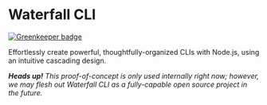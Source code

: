 # Waterfall CLI

[![Greenkeeper badge](https://badges.greenkeeper.io/sparksuite/waterfall-cli.svg)](https://greenkeeper.io/)

Effortlessly create powerful, thoughtfully-organized CLIs with Node.js, using an intuitive cascading design.

_**Heads up!** This proof-of-concept is only used internally right now; however, we may flesh out Waterfall CLI as a fully-capable open source project in the future._
